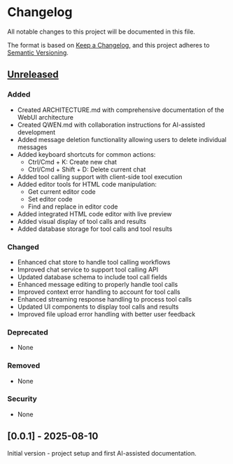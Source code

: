 # Changelog

All notable changes to this project will be documented in this file.

The format is based on [Keep a Changelog](https://keepachangelog.com/en/1.0.0/),
and this project adheres to [Semantic Versioning](https://semver.org/spec/v2.0.0.html).

## [Unreleased]

### Added
- Created ARCHITECTURE.md with comprehensive documentation of the WebUI architecture
- Created QWEN.md with collaboration instructions for AI-assisted development
- Added message deletion functionality allowing users to delete individual messages
- Added keyboard shortcuts for common actions:
  - Ctrl/Cmd + K: Create new chat
  - Ctrl/Cmd + Shift + D: Delete current chat
- Added tool calling support with client-side tool execution
- Added editor tools for HTML code manipulation:
  - Get current editor code
  - Set editor code
  - Find and replace in editor code
- Added integrated HTML code editor with live preview
- Added visual display of tool calls and results
- Added database storage for tool calls and tool results

### Changed
- Enhanced chat store to handle tool calling workflows
- Improved chat service to support tool calling API
- Updated database schema to include tool call fields
- Enhanced message editing to properly handle tool calls
- Improved context error handling to account for tool calls
- Enhanced streaming response handling to process tool calls
- Updated UI components to display tool calls and results
- Improved file upload error handling with better user feedback

### Deprecated
- None

### Removed
- None

### Security
- None

## [0.0.1] - 2025-08-10

Initial version - project setup and first AI-assisted documentation.

[Unreleased]: https://github.com/Danmoreng/llama.cpp/compare/danmoreng/svelte-webui...HEAD
